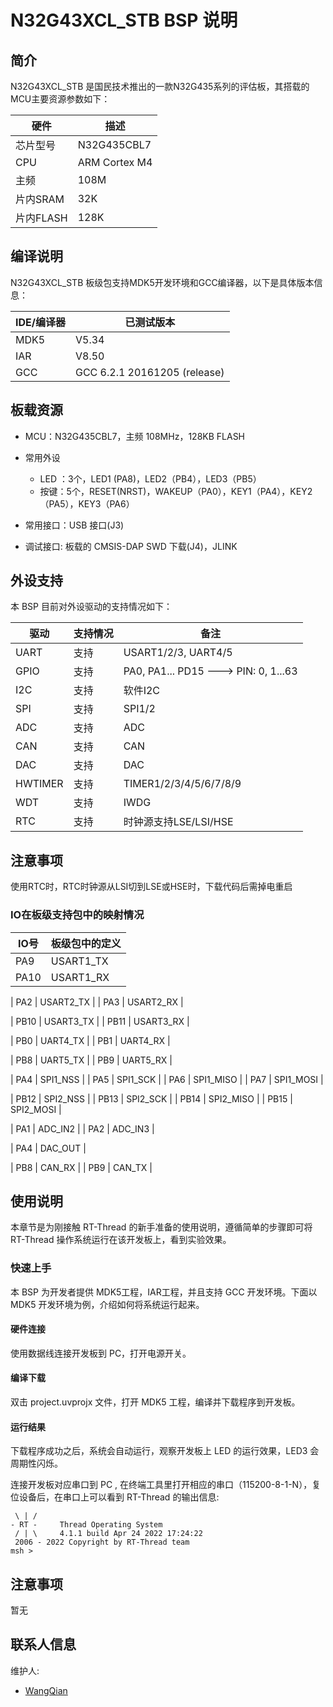 # N32G43XCL_STB BSP 说明

## 简介

N32G43XCL_STB 是国民技术推出的一款N32G435系列的评估板，其搭载的MCU主要资源参数如下：

| 硬件      | 描述          |
| --------- | ------------- |
| 芯片型号  | N32G435CBL7   |
| CPU       | ARM Cortex M4 |
| 主频      | 108M          |
| 片内SRAM  | 32K           |
| 片内FLASH | 128K          |

## 编译说明

N32G43XCL_STB 板级包支持MDK5开发环境和GCC编译器，以下是具体版本信息：

| IDE/编译器 | 已测试版本                    |
| ---------- | ---------------------------- |
| MDK5       | V5.34                        |
| IAR        | V8.50                        |
| GCC        | GCC 6.2.1 20161205 (release) |

## 板载资源

- MCU：N32G435CBL7，主频 108MHz，128KB FLASH
- 常用外设
  - LED ：3个，LED1 (PA8)，LED2（PB4），LED3（PB5）
  - 按键：5个，RESET(NRST)，WAKEUP（PA0），KEY1（PA4），KEY2（PA5），KEY3（PA6）

- 常用接口：USB 接口(J3)
- 调试接口: 板载的 CMSIS-DAP SWD 下载(J4)，JLINK

## 外设支持

本 BSP 目前对外设驱动的支持情况如下：

| 驱动      | 支持情况  |            备注                      |
| --------- | --------  | -------------------------------------|
| UART      | 支持      | USART1/2/3, UART4/5                  |
| GPIO      | 支持      | PA0, PA1... PD15 ---> PIN: 0, 1...63 |
| I2C       | 支持      | 软件I2C                              |
| SPI       | 支持      | SPI1/2                               |
| ADC       | 支持      | ADC                                  |
| CAN       | 支持      | CAN                                  |
| DAC       | 支持      | DAC                                  |
| HWTIMER   | 支持      | TIMER1/2/3/4/5/6/7/8/9               |
| WDT       | 支持      | IWDG                                 |
| RTC       | 支持      | 时钟源支持LSE/LSI/HSE                | 

## 注意事项

使用RTC时，RTC时钟源从LSI切到LSE或HSE时，下载代码后需掉电重启

### IO在板级支持包中的映射情况

| IO号 | 板级包中的定义 |
| ---- | -------------- |
| PA9  | USART1_TX      |
| PA10 | USART1_RX      |

| PA2  | USART2_TX      |
| PA3  | USART2_RX      |

| PB10 | USART3_TX      |
| PB11 | USART3_RX      |

| PB0  | UART4_TX       |
| PB1  | UART4_RX       |

| PB8  | UART5_TX       |
| PB9  | UART5_RX       |

| PA4  | SPI1_NSS       |
| PA5  | SPI1_SCK       |
| PA6  | SPI1_MISO      |
| PA7  | SPI1_MOSI      |

| PB12 | SPI2_NSS       |
| PB13 | SPI2_SCK       |
| PB14 | SPI2_MISO      |
| PB15 | SPI2_MOSI      |

| PA1  | ADC_IN2        |
| PA2  | ADC_IN3        |

| PA4  | DAC_OUT        |

| PB8  | CAN_RX         |
| PB9  | CAN_TX         |

## 使用说明

本章节是为刚接触 RT-Thread 的新手准备的使用说明，遵循简单的步骤即可将 RT-Thread 操作系统运行在该开发板上，看到实验效果。

### 快速上手

本 BSP 为开发者提供 MDK5工程，IAR工程，并且支持 GCC 开发环境。下面以 MDK5 开发环境为例，介绍如何将系统运行起来。

#### 硬件连接

使用数据线连接开发板到 PC，打开电源开关。

#### 编译下载

双击 project.uvprojx 文件，打开 MDK5 工程，编译并下载程序到开发板。

#### 运行结果

下载程序成功之后，系统会自动运行，观察开发板上 LED 的运行效果，LED3 会周期性闪烁。

连接开发板对应串口到 PC , 在终端工具里打开相应的串口（115200-8-1-N），复位设备后，在串口上可以看到 RT-Thread 的输出信息:

```
 \ | /
- RT -     Thread Operating System
 / | \     4.1.1 build Apr 24 2022 17:24:22
 2006 - 2022 Copyright by RT-Thread team
msh >
```

## 注意事项

暂无

## 联系人信息

维护人:

- [WangQian](https://github.com/NationsHuanghanbin)
